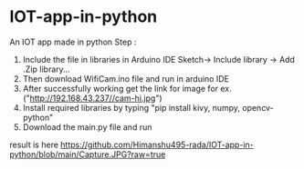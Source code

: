 # IOT-app-in-python
An IOT app made in python 
Step :
1.  Include the file in libraries in Arduino IDE Sketch-> Include library -> Add .Zip library...
2.  Then download WifiCam.ino file and run in arduino IDE
3.  After successfully working get the link for image for ex. ("http://192.168.43.237//cam-hi.jpg")
4.  Install required libraries by typing "pip install kivy, numpy, opencv-python"
5.  Download the main.py file and run

result is here https://github.com/Himanshu495-rada/IOT-app-in-python/blob/main/Capture.JPG?raw=true
